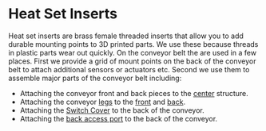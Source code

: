 # Heat Set Inserts
Heat set inserts are brass female threaded inserts that allow you to add durable mounting points to 3D printed parts. We use these because threads in plastic parts wear out quickly. On the conveyor belt the are used in a few places. First we provide a grid of mount points on the back of the conveyor belt to attach additional sensors or actuators etc. Second we use them to assemble major parts of the conveyor belt including:
* Attaching the conveyor front and back pieces to the [center](../3d-stl-files/conveyor-center.stl) structure.
* Attaching the conveyor [legs](../3d-stl-files/conveyor-leg.stl) to the [front](../3d-stl-files/conveyor-front-one-piece.stl) and [back](../3d-stl-files/conveyor-back-one-piece.stl).
* Attaching the [Switch Cover](../3d-stl-files/conveyor-switch-cover.stl) to the back of the conveyor.
* Attaching the [back access port](../3d-stl-files/conveyor-back-access-port-cover.stl) to the back of the conveyor.

